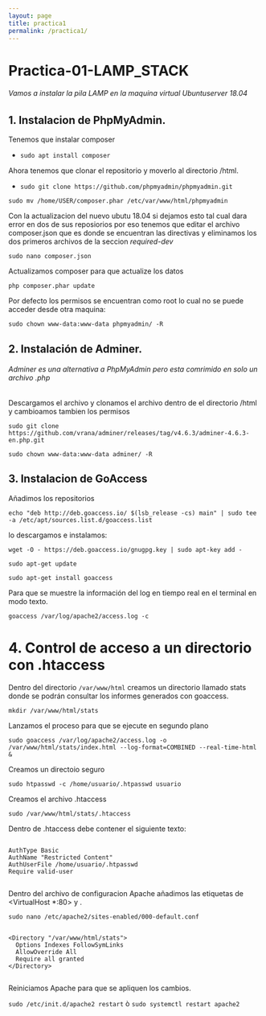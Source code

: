 ```yaml
---
layout: page
title: practica1
permalink: /practica1/
---
```


# Practica-01-LAMP_STACK

###### Vamos a instalar la pila LAMP en la maquina virtual Ubuntuserver 18.04

## 1. Instalacion de PhpMyAdmin.

Tenemos que instalar composer

- `sudo apt install composer`

Ahora tenemos que clonar el repositorio y moverlo al directorio /html.

- `sudo git clone https://github.com/phpmyadmin/phpmyadmin.git`

``` sudo mv /home/USER/composer.phar /etc/var/www/html/phpmyadmin ```

Con la actualizacion del nuevo ubutu 18.04 si dejamos esto tal cual dara error en dos de sus reposiorios por eso tenemos que editar el archivo composer.json que es donde se encuentran las directivas y eliminamos los dos primeros archivos de la seccion *required-dev*

```sudo nano composer.json```

Actualizamos composer para que actualize los datos 

```php composer.phar update```

Por defecto los permisos se encuentran como root lo cual no se puede acceder desde otra maquina:

```sudo chown www-data:www-data phpmyadmin/ -R```

## 2. Instalación de Adminer.

###### Adminer es una alternativa a PhpMyAdmin pero esta comrimido en solo un archivo .php

Descargamos el archivo y clonamos el archivo dentro de el directorio /html y cambioamos tambien los permisos 

```sudo git clone https://github.com/vrana/adminer/releases/tag/v4.6.3/adminer-4.6.3-en.php.git ```

```sudo chown www-data:www-data adminer/ -R```

## 3. Instalacion de GoAccess

Añadimos los repositorios 

```echo "deb http://deb.goaccess.io/ $(lsb_release -cs) main" | sudo tee -a /etc/apt/sources.list.d/goaccess.list```

lo descargamos e instalamos:

```wget -O - https://deb.goaccess.io/gnugpg.key | sudo apt-key add -```

```sudo apt-get update```

```sudo apt-get install goaccess```

Para que se muestre la información del log en tiempo real en el terminal en modo texto.

```goaccess /var/log/apache2/access.log -c```

# 4. Control de acceso a un directorio con .htaccess

Dentro del directorio ```/var/www/html``` creamos un directorio llamado stats donde se podrán consultar los informes generados con goaccess.

```mkdir /var/www/html/stats```

Lanzamos el proceso para que se ejecute en segundo plano

```sudo goaccess /var/log/apache2/access.log -o /var/www/html/stats/index.html --log-format=COMBINED --real-time-html &``` 

Creamos un directoio seguro

```sudo htpasswd -c /home/usuario/.htpasswd usuario```

Creamos el archivo .htaccess

```sudo /var/www/html/stats/.htaccess```

Dentro de .htaccess debe contener el siguiente texto:

```

AuthType Basic
AuthName "Restricted Content"
AuthUserFile /home/usuario/.htpasswd
Require valid-user


```


Dentro del archivo de configuracion Apache añadimos las etiquetas de <VirtualHost *:80> y </VirtualHost>.

```sudo nano /etc/apache2/sites-enabled/000-default.conf```

```

<Directory "/var/www/html/stats">
  Options Indexes FollowSymLinks
  AllowOverride All
  Require all granted
</Directory>


```

Reiniciamos Apache para que se apliquen los cambios.


```sudo /etc/init.d/apache2 restart``` ò ```sudo systemctl restart apache2``` 


